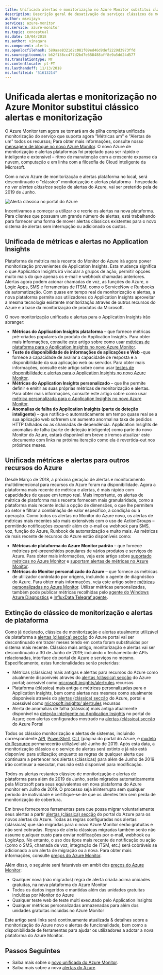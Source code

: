 ```yaml
---
title: Unificada alertas e monitorização no Azure Monitor substitui clássico alertas e monitorização
description: Descrição geral de desativação de serviços clássicos de monitorização e a funcionalidade, mostrado anteriormente no portal do Azure em alertas (clássico). Clássico alertas e monitorização inclui alertas de métricas clássicas para recursos do Azure, os alertas de métricas de clássicos para o Application Insights, alertas clássicos de webtest do Application Insights, métrica personalizada clássica com base em alertas para o Application Insights e o clássico alertas para a v1 do Application Insights SmartDetection
author: msvijayn
services: azure-monitor
ms.service: azure-monitor
ms.topic: conceptual
ms.date: 10/04/2018
ms.author: vinagara
ms.component: alerts
ms.openlocfilehash: 589aae8321d2c081f09ed46d9def2229d3973ffd
ms.sourcegitcommit: b62f138cc477d2bd7e658488aff8e9a5dd24d577
ms.translationtype: MT
ms.contentlocale: pt-PT
ms.lasthandoff: 11/13/2018
ms.locfileid: "51613214"
---
```

# <a name="unified-alerting--monitoring-in-azure-monitor-replaces-classic-alerting--monitoring"></a>Unificada alertas e monitorização no Azure Monitor substitui clássico alertas e monitorização

O Azure Monitor tem agora se tornará am de pilha completa unificada monitorização do serviço que suporta agora "Métricas um" e "Alertas de um" todos os recursos; Para obter mais informações, consulte nosso [mensagem de blogue no novo Azure Monitor](https://azure.microsoft.com/blog/new-full-stack-monitoring-capabilities-in-azure-monitor/). O novo Azure de monitorização e alertas plataformas foi projetado para ser rápido e inteligente e extensível – ritmo de manutenção com a crescente expanse da nuvem, computação e em linha com a filosofia de Cloud inteligente da Microsoft. 

Com o novo Azure de monitorização e alertas plataforma no local, será descontinuado o "clássico" monitorização e alertas plataforma - hospedada no *ver alertas clássicos* seção de alertas do Azure, vai ser preterido pela de 2019 de Junho.

 ![Alerta clássica no portal do Azure](media/monitoring-classic-retirement/monitor-alert-screen2.png) 

Incentivamos a começar a utilizar o e recrie os alertas na nova plataforma. Para clientes que possuam um grande número de alertas, está trabalhando para fornecer uma forma de mover alertas clássicos existentes para o novo sistema de alertas sem interrupção ou adicionado os custos.

## <a name="unified-metrics-and-alerts-in-application-insights"></a>Unificada de métricas e alertas no Application Insights

Plataforma de métrica mais recente do Monitor do Azure irá agora power monitorização provenientes de Application Insights. Esta mudança significa o que Application Insights irá vincular a grupos de ação, permitir opções muito mais do que apenas os e-mail e webhook chamadas anteriores. Alertas agora podem acionar chamadas de voz, as funções do Azure, o Logic Apps, SMS e ferramentas de ITSM, como o ServiceNow e Runbooks de automatização. Com quase em tempo real de monitorização e alertas, a nova plataforma permite aos utilizadores do Application Insights aproveitar a mesma tecnologia existente monitorização através de outros recursos do Azure e a base da monitorização de produtos da Microsoft.

O novo monitorização unificada e alertas para o Application Insights irão abranger:

- **Métricas do Application Insights plataforma** – que fornece métricas pré-criados populares do produto do Application Insights. Para obter mais informações, consulte este artigo sobre como usar [métricas de plataforma para o Application Insights no novo Azure Monitor](../application-insights/pre-aggregated-metrics-log-metrics.md#pre-aggregated-metrics).
- **Teste de disponibilidade de informações de aplicações e Web** -que fornece a capacidade de avaliar a capacidade de resposta e a disponibilidade da sua aplicação web ou servidor. Para obter mais informações, consulte este artigo sobre como usar [testes de disponibilidade e alertas para o Application Insights no novo Azure Monitor](../application-insights/app-insights-monitor-web-app-availability.md).
- **Métricas do Application Insights personalizado** – que lhe permite definir e emitir as suas próprias métricas de monitorização e alertas. Para obter mais informações, consulte este artigo sobre como usar [métrica personalizada para o Application Insights no novo Azure Monitor](../application-insights/pre-aggregated-metrics-log-metrics.md#custom-metrics-dimensions-and-pre-aggregation).
- **Anomalias de falha do Application Insights (parte de deteção inteligente)** – que notifica-o automaticamente em tempo quase real se a sua aplicação web sofrerem um aumento anormal na taxa de pedidos HTTP falhados ou as chamadas de dependência. Application Insights de anomalias de falha (parte de deteção inteligente) como parte do novo Monitor do Azure, estará disponível em breve e iremos atualizar este documento com links na próxima iteração como ela é revertida-out nos próximos meses.

## <a name="unified-metrics--alerts-for-other-azure-resources"></a>Unificada métricas e alertas para outros recursos do Azure

Desde Março de 2018, a próxima geração de alertas e monitoramento multidimensional para recursos do Azure foram na disponibilidade. Agora a plataforma mais recente de métrica e alertas, é mais rápido com capacidades de quase em tempo real. Mais importante, os alertas de métrica de plataforma mais recente fornecem mais granularidade, como a plataforma mais recente inclui a opção de dimensões, o que lhe permitem ao setor e filtrar a combinação de valor específico, a condição ou a operação. Como todos os alertas no Monitor do Azure novo, os alertas de métricas mais recentes são mais extensíveis com o uso de ActionGroups – permitindo notificações expandir além do e-mail ou webhook para SMS, voz, função do Azure, Runbook de automatização e muito mais.
As métricas de mais recente de recursos do Azure estão disponíveis como:

- **Métricas de plataforma do Azure Monitor padrão** – que fornece métricas pré-preenchidos populares de vários produtos e serviços do Azure. Para obter mais informações, veja este artigo sobre [suportado métricas no Azure Monitor](monitoring-near-real-time-metric-alerts.md#metrics-and-dimensions-supported) e [suportam alertas de métricas no Azure Monitor](alert-metric-overview.md#supported-resource-types-for-metric-alerts).
- **Métricas do Monitor personalizado do Azure** – que fornece as métricas de utilizador controlado por origens, incluindo o agente de diagnóstico do Azure. Para obter mais informações, veja este artigo sobre [métricas personalizadas no Azure Monitor](metrics-custom-overview.md). Utilizar métricas personalizadas, também pode publicar métricas recolhidas pelo [agente do Windows Azure Diagnostics](metrics-store-custom-guestos-resource-manager-vm.md) e [InfluxData Telegraf agente](metrics-store-custom-linux-telegraf.md).

## <a name="retirement-of-classic-monitoring-and-alerting-platform"></a>Extinção do clássico de monitorização e alertas de plataforma

Como já declarado, clássica de monitorização e alertas atualmente utilizável de plataforma a [alertas (clássica) secção](monitoring-overview-alerts-classic.md) do Azure portal vai ser descontinuado em trazer meses tendo em conta foram substituídas por sistema mais recente.
Clássico mais antigo, monitorização e alertas vai ser descontinuado a 30 de Junho de 2019; incluindo o fechamento de APIs relacionadas, interface do portal do Azure e serviços no mesmo. Especificamente, estas funcionalidades serão preteridas:

- Métricas (clássicas) mais antigas e alertas para recursos do Azure como atualmente disponíveis através do [alertas (clássica) secção](monitoring-overview-alerts-classic.md) do Azure portal; acessível como [microsoft.insights/alertrules](https://docs.microsoft.com/rest/api/monitor/alertrules) recursos
- Plataforma (clássica) mais antiga e métricas personalizadas para o Application Insights, bem como alertas nos mesmos como atualmente disponíveis através do [alertas (clássica) secção](monitoring-overview-alerts-classic.md) do Azure, portal e acessível como [microsoft.insights/ alertrules](https://docs.microsoft.com/rest/api/monitor/alertrules) recursos
- Alerta de anomalias de falha (clássica) mais antiga atualmente disponível na [deteção inteligente no Application Insights](../application-insights/app-insights-proactive-diagnostics.md) no portal do Azure; com alertas configurados mostrado na [alertas (clássica) secção](monitoring-overview-alerts-classic.md) do Azure Portal

Todos os clássico monitorização e alertas de sistemas, incluindo correspondente [API](https://msdn.microsoft.com/library/azure/dn931945.aspx), [PowerShell](insights-alerts-powershell.md), [CLI](insights-alerts-command-line-interface.md), [página do portal do Azure, e [modelo do Resource](monitoring-enable-alerts-using-template.md) permanecerão utilizável até Junho de 2019. Após esta data, a monitorização clássico e o serviço de alertas será extinto e já não está disponível para utilização; enquanto as regras de qualquer alerta que continuam a pertencer nos alertas (clássicas) para além de Junho de 2019 irão continuar a executar, mas não está disponível para modificação.

Todos os alertas restantes clássico de monitorização e alertas de plataforma para além de 2019 de Junho, serão migrados automaticamente pela Microsoft para seus equivalentes em nova plataforma do Azure monitor em Julho de 2019. O processo seja ininterrupto sem qualquer período de inatividade e certifique-se de que os clientes têm sem perda de monitorização de cobertura.

Em breve fornecemos ferramentas para que possa migrar voluntariamente seus alertas a partir [alertas (clássica) secção](monitoring-overview-alerts-classic.md) do portal do Azure para os novos alertas do Azure. Todas as regras configuradas nos alertas (clássicas) que são migradas para o novo Azure Monitor serão gratuitas e não será cobradas. Regras de alerta clássicas migradas também serão não assume qualquer custo para enviar notificações por e-mail, webhook ou LogicApp. No entanto, o uso dos tipos mais recente de notificação ou ação (como o SMS, chamada de voz, integração de ITSM, etc.) será cobráveis se adicionado a um alerta de migração ou a nova. Para obter mais informações, consulte [preços do Azure Monitor](https://azure.microsoft.com/pricing/details/monitor/).

Além disso, o seguinte será faturáveis em ambit dos [preços do Azure Monitor](https://azure.microsoft.com/pricing/details/monitor/):

- Qualquer nova (não migrados) regra de alerta criada acima unidades gratuitas, na nova plataforma do Azure Monitor
- Todos os dados ingeridos e mantidas além das unidades gratuitas incluídas por Monitor do Azure
- Qualquer teste web de teste multi executado pelo Application Insights
- Qualquer métricas personalizadas armazenadas para além dos unidades gratuitas incluídas no Azure Monitor

Este artigo será links será continuamente atualizada & detalhes sobre a monitorização do Azure novo e alertas de funcionalidade, bem como a disponibilidade de ferramentas para ajudar os utilizadores a adotar a nova plataforma do Azure Monitor.


## <a name="next-steps"></a>Passos Seguintes

* Saiba mais sobre o [novo unificada do Azure Monitor](../azure-monitor/overview.md).
* Saiba mais sobre a nova [alertas do Azure](monitoring-overview-alerts.md).
